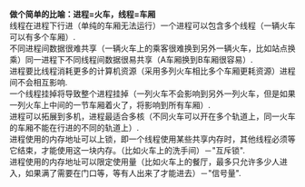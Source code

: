 **做个简单的比喻：进程=火车，线程=车厢**  
线程在进程下行进（单纯的车厢无法运行）一个进程可以包含多个线程（一辆火车可以有多个车厢）.    
不同进程间数据很难共享（一辆火车上的乘客很难换到另外一辆火车，比如站点换乘）同一进程下不同线程间数据很易共享（A车厢换到B车厢很容易）.    
进程要比线程消耗更多的计算机资源（采用多列火车相比多个车厢更耗资源）进程间不会相互影响.    
一个线程挂掉将导致整个进程挂掉（一列火车不会影响到另外一列火车，但是如果一列火车上中间的一节车厢着火了，将影响到所有车厢）.    
进程可以拓展到多机，进程最适合多核（不同火车可以开在多个轨道上，同一火车的车厢不能在行进的不同的轨道上）.  
进程使用的内存地址可以上锁，即一个线程使用某些共享内存时，其他线程必须等它结束，才能使用这一块内存。（比如火车上的洗手间）－"互斥锁".   
进程使用的内存地址可以限定使用量（比如火车上的餐厅，最多只允许多少人进入，如果满了需要在门口等，等有人出来了才能进去）－"信号量".   
